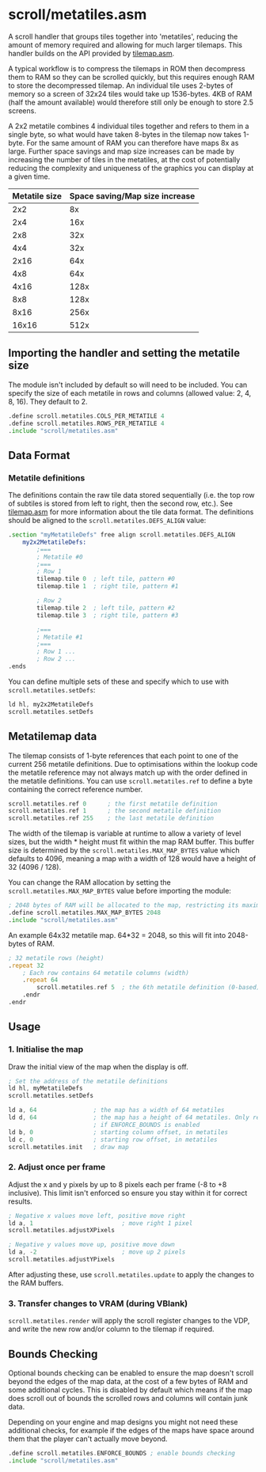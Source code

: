 # scroll/metatiles.asm

A scroll handler that groups tiles together into 'metatiles', reducing the amount of memory required and allowing for much larger tilemaps. This handler builds on the API provided by [tilemap.asm](../tilemap.md).

A typical workflow is to compress the tilemaps in ROM then decompress them to RAM so they can be scrolled quickly, but this requires enough RAM to store the decompressed tilemap. An individual tile uses 2-bytes of memory so a screen of 32x24 tiles would take up 1536-bytes. 4KB of RAM (half the amount available) would therefore still only be enough to store 2.5 screens.

A 2x2 metatile combines 4 individual tiles together and refers to them in a single byte, so what would have taken 8-bytes in the tilemap now takes 1-byte. For the same amount of RAM you can therefore have maps 8x as large. Further space savings and map size increases can be made by increasing the number of tiles in the metatiles, at the cost of potentially reducing the complexity and uniqueness of the graphics you can display at a given time.

| Metatile size | Space saving/Map size increase|
|---------------|-------------------------------|
| 2x2           | 8x                            |
| 2x4           | 16x                           |
| 2x8           | 32x                           |
| 4x4           | 32x                           |
| 2x16          | 64x                           |
| 4x8           | 64x                           |
| 4x16          | 128x                          |
| 8x8           | 128x                          |
| 8x16          | 256x                          |
| 16x16         | 512x                          |


## Importing the handler and setting the metatile size

The module isn't included by default so will need to be included. You can specify the size of each metatile in rows and columns (allowed value: 2, 4, 8, 16). They default to 2.

```asm
.define scroll.metatiles.COLS_PER_METATILE 4
.define scroll.metatiles.ROWS_PER_METATILE 4
.include "scroll/metatiles.asm"
```

## Data Format

### Metatile definitions

The definitions contain the raw tile data stored sequentially (i.e. the top row of subtiles is stored from left to right, then the second row, etc.). See [tilemap.asm](../tilemap.md) for more information about the tile data format. The definitions should be aligned to the `scroll.metatiles.DEFS_ALIGN` value:

```asm
.section "myMetatileDefs" free align scroll.metatiles.DEFS_ALIGN
    my2x2MetatileDefs:
        ;===
        ; Metatile #0
        ;===
        ; Row 1
        tilemap.tile 0  ; left tile, pattern #0
        tilemap.tile 1  ; right tile, pattern #1

        ; Row 2
        tilemap.tile 2  ; left tile, pattern #2
        tilemap.tile 3  ; right tile, pattern #3

        ;===
        ; Metatile #1
        ;===
        ; Row 1 ...
        ; Row 2 ...
.ends
```

You can define multiple sets of these and specify which to use with `scroll.metatiles.setDefs`:

```asm
ld hl, my2x2MetatileDefs
scroll.metatiles.setDefs
```

## Metatilemap data

The tilemap consists of 1-byte references that each point to one of the current 256 metatile definitions. Due to optimisations within the lookup code the metatile reference may not always match up with the order defined in the metatile definitions. You can use `scroll.metatiles.ref` to define a byte containing the correct reference number.

```asm
scroll.metatiles.ref 0      ; the first metatile definition
scroll.metatiles.ref 1      ; the second metatile definition
scroll.metatiles.ref 255    ; the last metatile definition
```

The width of the tilemap is variable at runtime to allow a variety of level sizes, but the width * height must fit within the map RAM buffer. This buffer size is determined by the `scroll.metatiles.MAX_MAP_BYTES` value which defaults to 4096, meaning a map with a width of 128 would have a height of 32 (4096 / 128).

You can change the RAM allocation by setting the `scroll.metatiles.MAX_MAP_BYTES` value before importing the module:

```asm
; 2048 bytes of RAM will be allocated to the map, restricting its maximum height
.define scroll.metatiles.MAX_MAP_BYTES 2048
.include "scroll/metatiles.asm"
```

An example 64x32 metatile map. 64*32 = 2048, so this will fit into 2048-bytes of RAM.

```asm
; 32 metatile rows (height)
.repeat 32
    ; Each row contains 64 metatile columns (width)
    .repeat 64
        scroll.metatiles.ref 5  ; the 6th metatile definition (0-based)
    .endr
.endr
```

## Usage

### 1. Initialise the map

Draw the initial view of the map when the display is off.

```asm
; Set the address of the metatile definitions
ld hl, myMetatileDefs
scroll.metatiles.setDefs

ld a, 64                ; the map has a width of 64 metatiles
ld d, 64                ; the map has a height of 64 metatiles. Only required
                        ; if ENFORCE_BOUNDS is enabled
ld b, 0                 ; starting column offset, in metatiles
ld c, 0                 ; starting row offset, in metatiles
scroll.metatiles.init   ; draw map
```

### 2. Adjust once per frame

Adjust the x and y pixels by up to 8 pixels each per frame (-8 to +8 inclusive). This limit isn't enforced so ensure you stay within it for correct results.

```asm
; Negative x values move left, positive move right
ld a, 1                         ; move right 1 pixel
scroll.metatiles.adjustXPixels
```

```asm
; Negative y values move up, positive move down
ld a, -2                        ; move up 2 pixels
scroll.metatiles.adjustYPixels
```

After adjusting these, use `scroll.metatiles.update` to apply the changes to the RAM buffers.

### 3. Transfer changes to VRAM (during VBlank)

`scroll.metatiles.render` will apply the scroll register changes to the VDP, and write the new row and/or column to the tilemap if required.

## Bounds Checking

Optional bounds checking can be enabled to ensure the map doesn't scroll beyond the edges of the map data, at the cost of a few bytes of RAM and some additional cycles. This is disabled by default which means if the map does scroll out of bounds the scrolled rows and columns will contain junk data.

Depending on your engine and map designs you might not need these additional checks, for example if the edges of the maps have space around them that the player can't actually move beyond.

```asm
.define scroll.metatiles.ENFORCE_BOUNDS ; enable bounds checking
.include "scroll/metatiles.asm"
```

